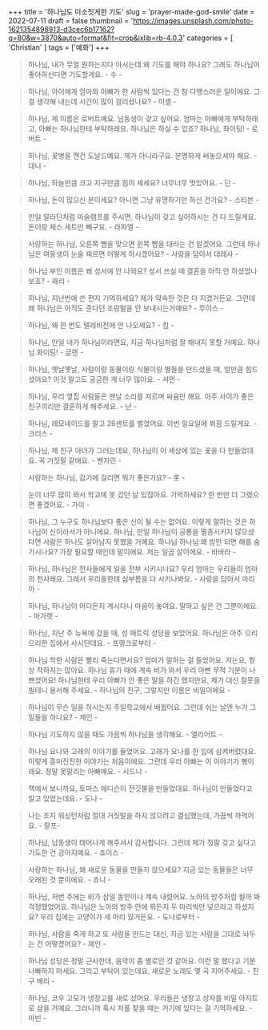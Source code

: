 +++
title = '하나님도 미소짓게한 기도'
slug = 'prayer-made-god-smile'
date = 2022-07-11
draft = false
thumbnail = 'https://images.unsplash.com/photo-1621354898913-d3cec6b17162?q=80&w=3870&auto=format&fit=crop&ixlib=rb-4.0.3'
categories = [ 'Christian' ]
tags = ['예화']
+++

> 하나님, 내가 무얼 원하는지다 아시는데 왜 기도를 해야 하나요? 그래도 하나님이좋아하신다면 기도할게요. - 수 - 

> 하나님, 아이에게 엄마와 아빠가 한 사람씩 있다는 건 참 다행스러운 일이에요. 그걸 생각해 내는데 시간이 많이 걸리셨나요? - 미셸 -

> 하나님, 제 이름은 로버트예요. 남동생이 갖고 싶어요. 엄마는 아빠에게 부탁하래고, 아빠는 하나님한테 부탁하래요. 하나님은 하실 수 있죠? 하나님, 화이팅! - 로버트 - 

> 하나님, 꽃병을 깬건 도날드예요. 제가 아니라구요. 분명하게 써놓으셔야 해요. - 대니 -

> 하나님, 하늘만큼 크고 지구만큼 힘이 세세요? 너무너무 멋있어요. - 딘 -

> 하나님, 돈이 많으신 분이세요? 아니면 그냥 유명하기만 하신 건가요? - 스티븐 -

> 만일 알라딘처럼 마술램프를 주시면, 하나님이 갖고 싶어하시는 건 다 드릴게요. 돈이랑 체스 세트만 빼구요. - 라파엘 - 

> 사랑하는 하나님, 오른쪽 뺨을 맞으면 왼쪽 뺨을 대라는 건 알겠어요. 그런데 하나님은 여동생이 눈을 찌르면 어떻게 하시겠어요? - 사랑을 담아서 데레사 - 

> 하나님 부인 이름은 왜 성서에 안 나와요? 성서 쓰실 때 결혼을 아직 안 하셨었나보죠? - 래리 -

> 하나님, 지난번에 쓴 편지 기억하세요? 제가 약속한 것은 다 지켰거든요. 그런데 왜 하나님은 아직도 준다던 조랑말을 안 보내시는거예요? - 루이스 -

> 하나님, 왜 한 번도 텔레비전에 안 나오세요? - 킴 -

> 하나님, 만일 내가 하나님이라면요, 지금 하나님처럼 잘 해내지 못할 거예요. 하나님 화이팅! - 글렌 -

> 하나님, 옛날옛날, 사람이랑 동물이랑 식물이랑 별들을 만드셨을 때, 얼만큼 힘드셨어요? 이것 말고도 궁금한 게 너무 많아요. - 셔먼 -

> 하나님, 우리 옆집 사람들은 맨날 소리를 지르며 싸움만 해요. 아주 사이가 좋은 친구끼리만 결혼하게 해주세요. - 난 - 

> 하나님, 레모네이드를 팔고 26센트를 벌었어요. 이번 일요일에 쬐끔 드릴게요. - 크리스 -

> 하나님, 제 친구 아더가 그러는데요, 하나님이 이 세상에 있는 꽃을 다 만들었대요. 꼭 거짓말 같애요. - 벤자민 -

> 사랑하는 하나님, 감기에 걸리면 뭐가 좋은가요? - 롯 - 

> 눈이 너무 많이 와서 학교에 못 갔던 날 있잖아요. 기억하세요? 한 번만 더 그랬으면 좋겠어요. - 가이 -

> 하나님, 그 누구도 하나님보다 좋은 신이 될 수는 없어요. 이렇게 말하는 것은 하나님이 신이라서가 아니에요. 하나님, 만일 하나님이 공룡을 멸종시키지 않으셨다면 사람은 하나도 살아남지 못했을 거예요. 하나님 하나님 왜 밤만 되면 해를 숨기시나요? 가장 필요할 때인데 말이에요. 저는 일곱 살이에요. - 바바라 - 

> 하나님, 하나님은 천사들에게 일을 전부 시키시나요? 우리 엄마는 우리들이 엄마의 천사래요. 그래서 우리들한테 심부름을 다 시키나봐요. - 사랑을 담아서 마리아 -

> 하나님, 하나님이 어디든지 계시다니 마음이 놓여요. 말하고 싶은 건 그뿐이에요. - 마가렛 - 

> 하나님, 지난 주 뉴욕에 갔을 때, 성 패트릭 성당을 보았어요. 하나님은 아주 으리으리한 집에서 사시던데요. - 프랭크로부터 -

> 하나님 착한 사람은 빨리 죽는다면서요? 엄마가 말하는 걸 들었어요. 저는요, 항상 착하지는 않아요. 하나님 휴가 때에 계속 비가 와서 우리 아빤 무척 기분이 나쁘셨어요! 하나님한테 우리 아빠가 안 좋은 말을 하긴 했지만요, 제가 대신 잘못을 빌테니 용서해 주세요. - 하나님의 친구, 그렇지만 이름은 비밀이에요 -

> 하나님이 무슨 일을 하시는지 주일학교에서 배웠어요. 그런데 쉬는 날엔 누가 그 일들을 하나요? - 제인 -

> 하나님 기도하지 않을 때도 가끔씩 하나님을 생각해요. - 엘리어트 -

> 하나님 요나와 고래의 이야기를 들었어요. 고래가 요나를 한 입에 삼켜버렸대요. 이렇게 흥미진진한 이야기는 처음이에요. 그런데 우리 아빠는 이 이야기가 뻥이래요. 정말 못말리는 아빠예요. - 시드니 - 

> 책에서 보니까요, 토마스 에디슨이 전깃불을 만들었대요. 하나님이 만들었다고 알고 있었는데요. - 도나 - 

> 나는 조지 워싱턴처럼 절대 거짓말을 하지 않으려고 결심했는데, 가끔씩 까먹어요. - 랄프- 

> 하나님, 남동생이 태어나게 해주셔서 감사합니다. 그런데 제가 정말 갖고 싶다고 기도한 건 강아지예요. - 죠이스 -

> 사랑하는 하나님, 왜 새로운 동물을 만들지 않으세요? 지금 있는 동물들은 너무 오래된 것 뿐이에요. - 죠니 -

> 하나님, 저번 주에는 비가 삼일 동안이나 계속 내렸어요. 노아의 방주처럼 될까 봐 걱정했었어요. 하나님은 노아의 방주 안에 뭐든지 두 마리씩만 넣으라고 하셨지요? 우리 집에는 고양이가 세 마리 있거든요. - 도나로부터 -

> 하나님, 사람을 죽게 하고 또 사람을 만드는 대신, 지금 있는 사람을 그대로 놔두는 건 어떻겠어요? - 제인 -

> 하나님 성당은 정말 근사한데, 음악이 좀 별로인 것 같아요. 이런 말 했다고 기분 나빠하지 마세요. 그리고 부탁이 있는데요, 새로운 노래도 몇 곡 지어주세요. - 친구 배리 - 

> 하나님, 코우 고모가 냉장고를 새로 샀어요. 우리들은 냉장고 상자를 비밀 아지트로 삼을 거예요. 그러니까 혹시 저를 찾을 때는 거기에 있다는 걸 기억하세요. - 마빈 - 

